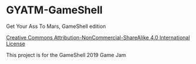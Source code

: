# GYATM-GameShell
Get Your Ass To Mars, GameShell edition

<a rel="license" href="http://creativecommons.org/licenses/by-nc-sa/4.0/">Creative Commons Attribution-NonCommercial-ShareAlike 4.0 International License</a>

This project is for the GameShell 2019 Game Jam
